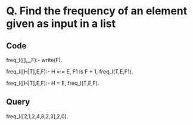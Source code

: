 # Q. Find the frequency of an element given as input in a list

## Code

freq_l([],_,F):- write(F).

freq_l([H|T],E,F):-
    H =:= E,
    F1 is F + 1,
    freq_l(T,E,F1).

freq_l([H|T],E,F):-
    H \= E,
    freq_l(T,E,F).

## Query

freq_l([2,1,2,4,8,2,3],2,0).
